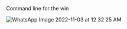 Command line for the win

![WhatsApp Image 2022-11-03 at 12 32 25 AM](https://user-images.githubusercontent.com/55455255/199626702-e88d8382-fddf-4ccf-bd46-810145cd5f9f.jpeg)
